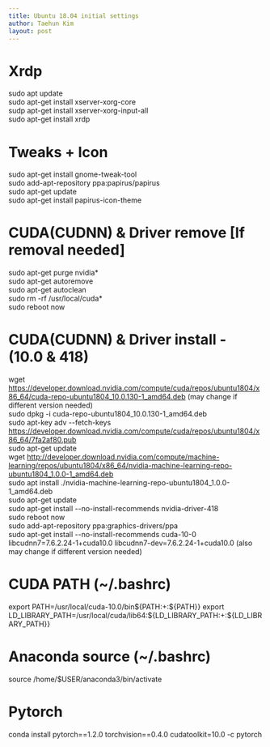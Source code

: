 ```yaml
---
title: Ubuntu 18.04 initial settings
author: Taehun Kim
layout: post
---
```

# Xrdp
sudo apt update  
sudo apt-get install xserver-xorg-core  
sudp apt-get install xserver-xorg-input-all  
sudo apt-get install xrdp  

# Tweaks + Icon
sudo apt-get install gnome-tweak-tool  
sudo add-apt-repository ppa:papirus/papirus  
sudo apt-get update  
sudo apt-get install papirus-icon-theme  

# CUDA(CUDNN) & Driver remove [If removal needed]
sudo apt-get purge nvidia*  
sudo apt-get autoremove  
sudo apt-get autoclean  
sudo rm -rf /usr/local/cuda*  
sudo reboot now  

# CUDA(CUDNN) & Driver install - (10.0 & 418)
wget https://developer.download.nvidia.com/compute/cuda/repos/ubuntu1804/x86_64/cuda-repo-ubuntu1804_10.0.130-1_amd64.deb (may change if different version needed)  
sudo dpkg -i cuda-repo-ubuntu1804_10.0.130-1_amd64.deb  
sudo apt-key adv --fetch-keys https://developer.download.nvidia.com/compute/cuda/repos/ubuntu1804/x86_64/7fa2af80.pub  
sudo apt-get update  
wget http://developer.download.nvidia.com/compute/machine-learning/repos/ubuntu1804/x86_64/nvidia-machine-learning-repo-ubuntu1804_1.0.0-1_amd64.deb  
sudo apt install ./nvidia-machine-learning-repo-ubuntu1804_1.0.0-1_amd64.deb  
sudo apt-get update  
sudo apt-get install --no-install-recommends nvidia-driver-418  
sudo reboot now  
sudo add-apt-repository ppa:graphics-drivers/ppa  
sudo apt-get install --no-install-recommends cuda-10-0 libcudnn7=7.6.2.24-1+cuda10.0 libcudnn7-dev=7.6.2.24-1+cuda10.0 (also may change if different version needed)  

# CUDA PATH (~/.bashrc)
export PATH=/usr/local/cuda-10.0/bin${PATH:+:${PATH}}  
export LD_LIBRARY_PATH=/usr/local/cuda/lib64:${LD_LIBRARY_PATH:+:${LD_LIBRARY_PATH}}  

# Anaconda source (~/.bashrc)
source /home/$USER/anaconda3/bin/activate  

# Pytorch
conda install pytorch==1.2.0 torchvision==0.4.0 cudatoolkit=10.0 -c pytorch  
